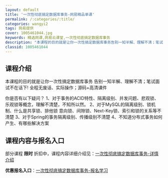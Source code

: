 ```yaml
---
layout: default
title: '一次性彻底搞定数据库事务-网易精品单课'
permalink: /:categories/:title/
categories: wangyi2
tags: 网易提供
cover: 1005461044.jpg
keywords: 精选网课,网易云课堂,一次性彻底搞定数据库事务
description: "本课程的目的就是让你一次性搞定数据库事务告别一知半解、理解不清；笔试面试不在话下!全程无废话、实际操作；源码+高清课件你是否有以下疑问？1、对于事务的ACID特性、隔离级别、并发问题、悲观锁"
classid: 1005461044
---
```


## 课程介绍

本课程的目的就是让你一次性搞定数据库事务
告别一知半解、理解不清；笔试面试不在话下!
全程无废话、实际操作；源码+高清课件

你是否有以下疑问？
1、对于事务的ACID特性、隔离级别、并发问题、悲观锁、
乐观锁等概念，理解不清楚，不知所以然。
2、对于MySQL的隔离级别、锁机制、什么是共享锁、排他锁
意向锁、间隙锁、Next-Key锁、索引和锁的关系等不清楚
3、对于Spring的事务隔离级别、传播级别不清楚
4、不知道分布式事务如何产生、有哪些解决方案

## 课程内容与报名入口

部分课程 **限时** 折扣中，课程内容详细介绍见：[一次性彻底搞定数据库事务-详情介绍](https://study.163.com/course/introduction/1005461044.htm?share=1&shareId=1025206652&utm_campaign=share&utm_medium=iphoneShare&utm_source=&utm_u=1025206652)

**优惠报名入口**：[一次性彻底搞定数据库事务-报名学习](https://study.163.com/course/introduction/1005461044.htm?share=1&shareId=1025206652&utm_campaign=share&utm_medium=iphoneShare&utm_source=&utm_u=1025206652)


